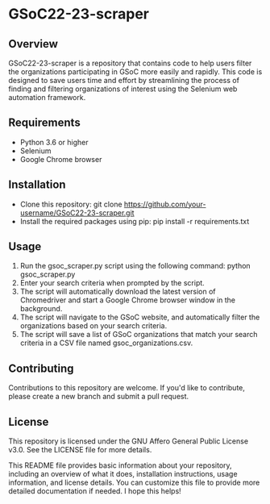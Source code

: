 # GSoC22-23-scraper
## Overview
GSoC22-23-scraper is a repository that contains code to help users filter the organizations participating in GSoC more easily and rapidly. This code is designed to save users time and effort by streamlining the process of finding and filtering organizations of interest using the Selenium web automation framework.

## Requirements
 - Python 3.6 or higher
 - Selenium
 - Google Chrome browser
## Installation
 - Clone this repository: git clone https://github.com/your-username/GSoC22-23-scraper.git
 - Install the required packages using pip: pip install -r requirements.txt
## Usage
 1. Run the gsoc_scraper.py script using the following command: python gsoc_scraper.py
 2. Enter your search criteria when prompted by the script.
 3. The script will automatically download the latest version of Chromedriver and start a Google Chrome browser window in the background.
 4. The script will navigate to the GSoC website, and automatically filter the organizations based on your search criteria.
 5. The script will save a list of GSoC organizations that match your search criteria in a CSV file named gsoc_organizations.csv.
## Contributing
Contributions to this repository are welcome. If you'd like to contribute, please create a new branch and submit a pull request.

## License
This repository is licensed under the GNU Affero General Public License v3.0. See the LICENSE file for more details.

This README file provides basic information about your repository, including an overview of what it does, installation instructions, usage information, and license details. You can customize this file to provide more detailed documentation if needed. I hope this helps!
